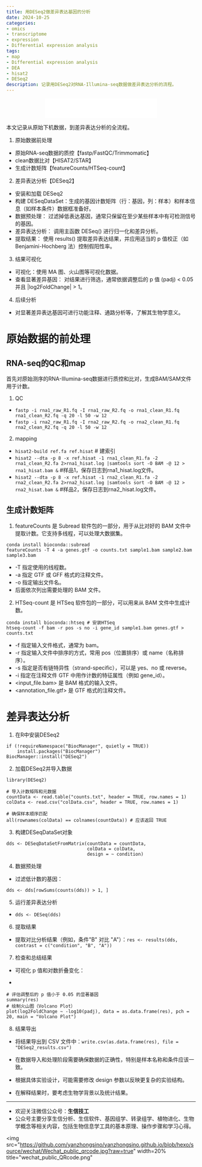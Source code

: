 ```yaml
---
title: 用DESeq2做差异表达基因的分析
date: 2024-10-25
categories: 
- omics
- transcriptome
- expression
- Differential expression analysis
tags:
- map
- Differential expression analysis
- DEA
- hisat2
- DESeq2
description: 记录用DESeq2对RNA-Illumina-seq数据做差异表达分析的流程。
---
```


<div align="middle"><iframe frameborder="no" border="0" marginwidth="0" marginheight="0" width=298 height=52 src="//music.163.com/outchain/player?type=2&id=5255807&auto=1&height=32"></iframe></div>

本文记录从原始下机数据，到差异表达分析的全流程。
1. 原始数据前处理
- 原始RNA-seq数据的质控【fastp/FastQC/Trimmomatic】
- clean数据比对【HISAT2/STAR】
- 生成计数矩阵【featureCounts/HTSeq-count】
2. 差异表达分析【DESeq2】
- 安装和加载 DESeq2
- 构建 DESeqDataSet：生成的基因计数矩阵（行：基因，列：样本）和样本信息（如样本条件）数据框准备好。
- 数据预处理： 过滤掉低表达基因，通常只保留在至少某些样本中有可检测信号的基因。
- 差异表达分析： 调用主函数 DESeq() 进行归一化和差异分析。
- 提取结果： 使用 results() 提取差异表达结果，并应用适当的 p 值校正（如 Benjamini-Hochberg 法）控制假阳性率。
3. 结果可视化
- 可视化：使用 MA 图、火山图等可视化数据。
- 查看显著差异基因： 对结果进行筛选，通常依据调整后的 p 值 (padj) < 0.05 并且 |log2FoldChange| > 1。
4. 后续分析
- 对显著差异表达基因可进行功能注释、通路分析等，了解其生物学意义。

# 原始数据的前处理
## RNA-seq的QC和map
首先对原始测序的RNA-Illumina-seq数据进行质控和比对，生成BAM/SAM文件用于计数。
1. QC
- `fastp -i rna1_raw_R1.fq -I rna1_raw_R2.fq -o rna1_clean_R1.fq rna1_clean_R2.fq -q 20 -l 50 -w 12`
- `fastp -i rna2_raw_R1.fq -I rna2_raw_R2.fq -o rna2_clean_R1.fq rna2_clean_R2.fq -q 20 -l 50 -w 12`
2. mapping
- `hisat2-build ref.fa ref.hisat` # 建索引
- `hisat2 --dta -p 8 -x ref.hisat -1 rna1_clean_R1.fa -2 rna1_clean_R2.fa 2>rna1_hisat.log |samtools sort -O BAM -@ 12 > rna1_hisat.bam &` #样品1，保存日志到rna1_hisat.log文件。
- `hisat2 --dta -p 8 -x ref.hisat -1 rna2_clean_R1.fa -2 rna2_clean_R2.fa 2>rna2_hisat.log |samtools sort -O BAM -@ 12 > rna2_hisat.bam &` #样品2，保存日志到rna2_hisat.log文件。

## 生成计数矩阵
1. featureCounts 是 Subread 软件包的一部分，用于从比对好的 BAM 文件中提取计数。它支持多线程，可以处理大数据集。

```shell
conda install bioconda::subread
featureCounts -T 4 -a genes.gtf -o counts.txt sample1.bam sample2.bam sample3.bam
```

- -T 指定使用的线程数。
- -a 指定 GTF 或 GFF 格式的注释文件。
- -o 指定输出文件名。
- 后面依次列出需要处理的 BAM 文件。

2. HTSeq-count 是 HTSeq 软件包的一部分，可以用来从 BAM 文件中生成计数。

```shell
conda install bioconda::htseq # 安装HTSeq
htseq-count -f bam -r pos -s no -i gene_id sample1.bam genes.gtf > counts.txt
```

- -f 指定输入文件格式，通常为 bam。
- -r 指定输入文件中排序的方式，常用 pos（位置排序）或 name（名称排序）。
- -s 指定是否有链特异性（strand-specific），可以是 yes、no 或 reverse。
- -i 指定在注释文件 GTF 中用作计数的特征属性（例如 gene_id）。
- <input_file.bam> 是 BAM 格式的输入文件。
- <annotation_file.gtf> 是 GTF 格式的注释文件。

# 差异表达分析
1. 在R中安装DESeq2

```shell
if (!requireNamespace("BiocManager", quietly = TRUE))
    install.packages("BiocManager")
BiocManager::install("DESeq2")
```

2. 加载DESeq2并导入数据
```shell
library(DESeq2)

# 导入计数矩阵和元数据
countData <- read.table("counts.txt", header = TRUE, row.names = 1)
colData <- read.csv("colData.csv", header = TRUE, row.names = 1)

# 确保样本顺序匹配
all(rownames(colData) == colnames(countData)) # 应该返回 TRUE
```

3. 构建DESeqDataSet对象

```shell
dds <- DESeqDataSetFromMatrix(countData = countData,
                              colData = colData,
                              design = ~ condition)
```

4. 数据预处理
- 过滤低计数的基因：
```shell
dds <- dds[rowSums(counts(dds)) > 1, ]
```

5. 运行差异表达分析
- `dds <- DESeq(dds)`
6. 提取结果
- 提取对比分析结果（例如，条件"B" 对比 "A"）：`res <- results(dds, contrast = c("condition", "B", "A"))`

7. 检查和总结结果
- 可视化 p 值和对数折叠变化：
+
```shell
# 评估调整后的 p 值小于 0.05 的显著基因
summary(res)
# 绘制火山图（Volcano Plot）
plot(log2FoldChange ~ -log10(padj), data = as.data.frame(res), pch = 20, main = "Volcano Plot")
```

8. 结果导出
- 将结果导出到 CSV 文件中：`write.csv(as.data.frame(res), file = "DESeq2_results.csv")`


- 在数据导入和处理阶段需要确保数据的正确性，特别是样本名称和条件应该一致。
- 根据具体实验设计，可能需要修改 design 参数以反映更复杂的实验结构。
- 在解释结果时，要考虑生物学背景以及统计结果。

-------

- 欢迎关注微信公众号：**生信技工**
- 公众号主要分享生信分析、生信软件、基因组学、转录组学、植物进化、生物学概念等相关内容，包括生物信息学工具的基本原理、操作步骤和学习心得。

<img src="https://github.com/yanzhongsino/yanzhongsino.github.io/blob/hexo/source/wechat/Wechat_public_qrcode.jpg?raw=true" width=20% title="wechat_public_QRcode.png" 